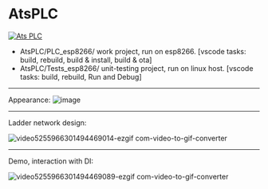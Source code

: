 # AtsPLC
[![Ats PLC](https://github.com/viordash/AtsPLC/actions/workflows/actions.yml/badge.svg)](https://github.com/viordash/AtsPLC/actions/workflows/actions.yml)


- AtsPLC/PLC_esp8266/      work project, run on esp8266. [vscode tasks: build, rebuild, build & install, build & ota]
- AtsPLC/Tests_esp8266/    unit-testing project, run on linux host. [vscode tasks: build, rebuild, Run and Debug]

-----------------------------------
Appearance:
![image](https://github.com/user-attachments/assets/2a6a745b-9090-47bf-8d4d-82dcb25c557c)

-----------------------------------
Ladder network design:

![video5255966301494469014-ezgif com-video-to-gif-converter](https://github.com/user-attachments/assets/aa03b495-3384-4e60-8599-d4bca9c7021c)

-----------------------------------
Demo, interaction with DI:

![video5255966301494469089-ezgif com-video-to-gif-converter](https://github.com/user-attachments/assets/0eefa779-0906-4782-8f3c-0e5050de2d76)
